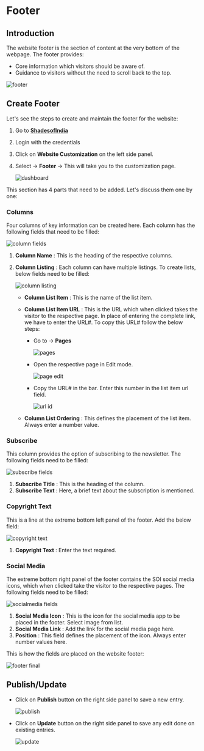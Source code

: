 #   **Footer**

##  **Introduction**

The website footer is the section of content at the very bottom of the webpage. The footer provides:

-   Core information which visitors should be aware of.
-   Guidance to visitors without the need to scroll back to the top.

![footer](images\Footer\footer.jpg)

##  **Create Footer**

Let's see the steps to create and maintain the footer for the website:

1.  Go to <a href="https://shadesofindia.com/wp-admin" target="_blank">**ShadesofIndia**</a>
2.  Login with the credentials
3.  Click on **Website Customization** on the left side panel.
4.  Select -> **Footer** -> This will take you to the customization page.

    ![dashboard](images\Footer\dashboard.jpg)

This section has 4 parts that need to be added. Let's discuss them one by one:

### **Columns**

Four columns of key information can be created here. Each column has the following fields that need to be filled:

![column fields](images\Footer\column.jpg)

1.  **Column Name** : This is the heading of the respective columns.
2.  **Column Listing** : Each column can have multiple listings. To create lists, below fields need to be filled:

    ![column listing](images\Footer\columnlistingfields.jpg)

    -   **Column List Item** : This is the name of the list item.
    -   **Column List Item URL** : This is the URL which when clicked takes the visitor to the respective page. In place of entering the complete link, we have to enter the URL#. To copy this URL# follow the below steps:

        -   Go to -> **Pages**

            ![pages](images\Footer\pages.jpg)

        -   Open the respective page in Edit mode.

            ![page edit](images\Footer\pageedit.jpg)

        -   Copy the URL# in the bar. Enter this number in the list item url field.

            ![url id](images\Footer\urlid.jpg)

    -   **Column List Ordering** : This defines the placement of the list item. Always enter a number value.

### **Subscribe**

This column provides the option of subscribing to the newsletter. The following fields need to be filled:

![subscribe fields](images\Footer\subscribe.jpg)

1.  **Subscribe Title** : This is the heading of the column.
2.  **Subscribe Text** : Here, a brief text about the subscription is mentioned.

### **Copyright Text**

This is a line at the extreme bottom left panel of the footer. Add the below field:

![copyright text](images\Footer\copyrightfields.jpg)

1.  **Copyright Text** : Enter the text required.


### **Social Media**

The extreme bottom right panel of the footer contains the SOI social media icons, which when clicked take the visitor to the respective pages. The following fields need to be filled:

![socialmedia fields](images\Footer\socialmediafields.jpg)

1.  **Social Media Icon** : This is the icon for the social media app to be placed in the footer. Select image from list.
2.  **Social Media Link** : Add the link for the social media page here.
3.  **Position** : This field defines the placement of the icon. Always enter number values here.

This is how the fields are placed on the website footer:

![footer final](images\Footer\footerfinal.jpg)

##  **Publish/Update**

-   Click on **Publish** button on the right side panel to save a new entry.

    ![publish](images\Footer\publish.jpg)

-   Click on **Update** button on the right side panel to save any edit done on existing entries.

    ![update](images\Footer\update.jpg)

